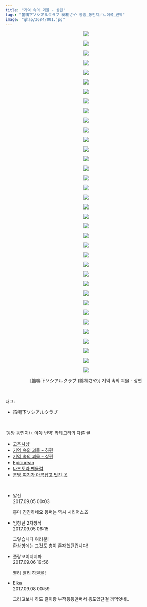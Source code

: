 ```yaml
---
title: "기억 속의 괴물 - 상편"
tags: "笛鳴下ソシアルクラブ 綿桐さや 동방_동인지／ㄴ이쪽_번역"
image: "ghap/3684/001.jpg"
---
```

<div class="article">
<p style="text-align: center; clear: none; float: none;"><img src="{{ site.nasurl }}/ghap/3684/001.jpg"/></p>
<p style="text-align: center; clear: none; float: none;"><img src="{{ site.nasurl }}/ghap/3684/002.jpg"/></p>
<p style="text-align: center; clear: none; float: none;"><img src="{{ site.nasurl }}/ghap/3684/003.jpg"/></p>
<p style="text-align: center; clear: none; float: none;"><img src="{{ site.nasurl }}/ghap/3684/004.jpg"/></p>
<p style="text-align: center; clear: none; float: none;"><img src="{{ site.nasurl }}/ghap/3684/005.jpg"/></p>
<p style="text-align: center; clear: none; float: none;"><img src="{{ site.nasurl }}/ghap/3684/006.jpg"/></p>
<p style="text-align: center; clear: none; float: none;"><img src="{{ site.nasurl }}/ghap/3684/007.jpg"/></p>
<p style="text-align: center; clear: none; float: none;"><img src="{{ site.nasurl }}/ghap/3684/008.jpg"/></p>
<p style="text-align: center; clear: none; float: none;"><img src="{{ site.nasurl }}/ghap/3684/009.jpg"/></p>
<p style="text-align: center; clear: none; float: none;"><img src="{{ site.nasurl }}/ghap/3684/010.jpg"/></p>
<p style="text-align: center; clear: none; float: none;"><img src="{{ site.nasurl }}/ghap/3684/011.jpg"/></p>
<p style="text-align: center; clear: none; float: none;"><img src="{{ site.nasurl }}/ghap/3684/012.jpg"/></p>
<p style="text-align: center; clear: none; float: none;"><img src="{{ site.nasurl }}/ghap/3684/013.jpg"/></p>
<p style="text-align: center; clear: none; float: none;"><img src="{{ site.nasurl }}/ghap/3684/014.jpg"/></p>
<p style="text-align: center; clear: none; float: none;"><img src="{{ site.nasurl }}/ghap/3684/015.jpg"/></p>
<p style="text-align: center; clear: none; float: none;"><img src="{{ site.nasurl }}/ghap/3684/016.jpg"/></p>
<p style="text-align: center; clear: none; float: none;"><img src="{{ site.nasurl }}/ghap/3684/017.jpg"/></p>
<p style="text-align: center; clear: none; float: none;"><img src="{{ site.nasurl }}/ghap/3684/018.jpg"/></p>
<p style="text-align: center; clear: none; float: none;"><img src="{{ site.nasurl }}/ghap/3684/019.jpg"/></p>
<p style="text-align: center; clear: none; float: none;"><img src="{{ site.nasurl }}/ghap/3684/020.jpg"/></p>
<p style="text-align: center; clear: none; float: none;"><img src="{{ site.nasurl }}/ghap/3684/021.jpg"/></p>
<p style="text-align: center; clear: none; float: none;"><img src="{{ site.nasurl }}/ghap/3684/022.jpg"/></p>
<p style="text-align: center; clear: none; float: none;"><img src="{{ site.nasurl }}/ghap/3684/023.jpg"/></p>
<p style="text-align: center; clear: none; float: none;"><img src="{{ site.nasurl }}/ghap/3684/024.jpg"/></p>
<p style="text-align: center; clear: none; float: none;"><img src="{{ site.nasurl }}/ghap/3684/025.jpg"/></p>
<p style="text-align: center; clear: none; float: none;"><img src="{{ site.nasurl }}/ghap/3684/026.jpg"/></p>
<p style="text-align: center; clear: none; float: none;"><img src="{{ site.nasurl }}/ghap/3684/027.jpg"/></p>
<p style="text-align: center; clear: none; float: none;"><img src="{{ site.nasurl }}/ghap/3684/028.jpg"/></p>
<p style="text-align: center; clear: none; float: none;"><img src="{{ site.nasurl }}/ghap/3684/029.jpg"/></p>
<p style="text-align: center; clear: none; float: none;"><img src="{{ site.nasurl }}/ghap/3684/030.jpg"/></p>
<p style="text-align: center; clear: none; float: none;"><img src="{{ site.nasurl }}/ghap/3684/031.jpg"/></p>
<p style="text-align: center; clear: none; float: none;"><img src="{{ site.nasurl }}/ghap/3684/032.jpg"/></p>
<p style="text-align: center; clear: none; float: none;"><img src="{{ site.nasurl }}/ghap/3684/033.jpg"/></p>
<p style="text-align: center; clear: none; float: none;"><img src="{{ site.nasurl }}/ghap/3684/034.jpg"/></p>
<p style="text-align: center; clear: none; float: none;"><img src="{{ site.nasurl }}/ghap/3684/035.jpg"/></p>
<p style="text-align: center; clear: none; float: none;"><img src="{{ site.nasurl }}/ghap/3684/036.jpg"/></p>
<p style="text-align: center; clear: none; float: none;">[笛鳴下ソシアルクラブ (綿桐さや)] 기억 속의 괴물 - 상편</p>
</div><br/>
<div class="tagTrail">
<p>태그: </p>
<ul>
<li>笛鳴下ソシアルクラブ</li>
</ul>
</div><br/>
<div class="another">
<p>'동방 동인지/ㄴ이쪽 번역' 카테고리의 다른 글</p>
<ul>
<li><a href="/2017-09-15-ghap_3719">고추사냥</a></li>
<li><a href="/2017-09-12-ghap_3686">기억 속의 괴물 - 하편</a></li>
<li><a href="/2017-09-04-ghap_3684">기억 속의 괴물 - 상편</a></li>
<li><a href="/2017-09-02-ghap_3677">Epicurean</a></li>
<li><a href="/2017-09-01-ghap_3676">나즈토라 펜듈럼</a></li>
<li><a href="/2017-08-29-ghap_3673">분명 여기가 아름답고 멋진 곳</a></li>
</ul>
</div><br/>
<div class="cb_module cb_fluid">
<div class="cb_wrt cb_profile">
<div class="comment">
<ul>
<li class="cb_thumb_off" id="comment15076315">
<div class="cb_comment_area">
<div class="cb_info_area">
<div class="cb_section">
<span class="cb_nick_name">알신</span>
</div>
<div class="cb_section">
<span class="cb_date">2017.09.05 00:03 </span>
</div>
</div>
<div class="cb_dsc_comment">
<p class="cb_dsc">
											흥미 진진하네요 똥퍼는 역시 시리어스죠
										</p>
</div>
</div></li>
<li class="cb_thumb_off" id="comment15076433">
<div class="cb_comment_area">
<div class="cb_info_area">
<div class="cb_section">
<span class="cb_nick_name">엄청난 2차창작</span>
</div>
<div class="cb_section">
<span class="cb_date">2017.09.05 06:15 </span>
</div>
</div>
<div class="cb_dsc_comment">
<p class="cb_dsc">
											그렇습니다 여러분! <br/>
환상향에는 그것도 총이 존재했던겁니다!
										</p>
</div>
</div></li>
<li class="cb_thumb_off" id="comment15077667">
<div class="cb_comment_area">
<div class="cb_info_area">
<div class="cb_section">
<span class="cb_nick_name">플랑코이지지파</span>
</div>
<div class="cb_section">
<span class="cb_date">2017.09.06 19:56 </span>
</div>
</div>
<div class="cb_dsc_comment">
<p class="cb_dsc">
											빨리 빨리 하권을!
										</p>
</div>
</div></li>
<li class="cb_thumb_off" id="comment15078494">
<div class="cb_comment_area">
<div class="cb_info_area">
<div class="cb_section">
<span class="cb_nick_name">Elka</span>
</div>
<div class="cb_section">
<span class="cb_date">2017.09.08 00:59 </span>
</div>
</div>
<div class="cb_dsc_comment">
<p class="cb_dsc">
											그러고보니 하도 칼이랑 부적등등만써서 총도있단걸 까먹엇네..
										</p>
</div>
</div></li>
</ul>
</div>
</div><!-- commentList close -->
</div><br/>
